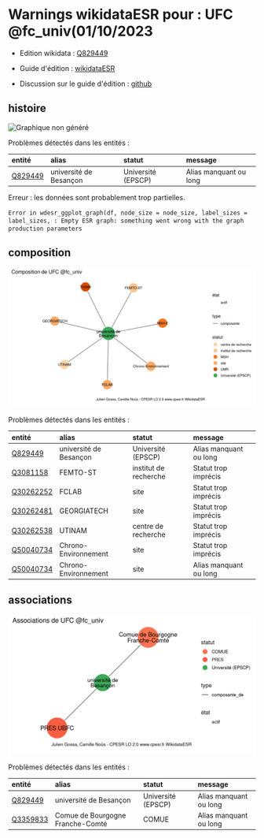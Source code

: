 Warnings wikidataESR pour : UFC @fc_univ(01/10/2023
================

- Edition wikidata : [Q829449](https://www.wikidata.org/wiki/Q829449)
- Guide d'édition : [wikidataESR](https://github.com/cpesr/wikidataESR/)

- Discussion sur le guide d'édition : [github](https://github.com/cpesr/wikidataESR/issues)



## histoire 

![Graphique non généré](Q829449-histoire.png) 

Problèmes détectés dans les entités :

|entité                                           |alias                  |statut             |message                |
|:------------------------------------------------|:----------------------|:------------------|:----------------------|
|[Q829449](https://www.wikidata.org/wiki/Q829449) |université de Besançon |Université (EPSCP) |Alias manquant ou long |

 


Erreur : les données sont probablement trop partielles.
```
Error in wdesr_ggplot_graph(df, node_size = node_size, label_sizes = label_sizes, : Empty ESR graph: something went wrong with the graph production parameters

``` 



## composition 

![Graphique non généré](Q829449-composition.png) 

Problèmes détectés dans les entités :

|entité                                               |alias                  |statut                |message                |
|:----------------------------------------------------|:----------------------|:---------------------|:----------------------|
|[Q829449](https://www.wikidata.org/wiki/Q829449)     |université de Besançon |Université (EPSCP)    |Alias manquant ou long |
|[Q3081158](https://www.wikidata.org/wiki/Q3081158)   |FEMTO-ST               |institut de recherche |Statut trop imprécis   |
|[Q30262252](https://www.wikidata.org/wiki/Q30262252) |FCLAB                  |site                  |Statut trop imprécis   |
|[Q30262481](https://www.wikidata.org/wiki/Q30262481) |GEORGIATECH            |site                  |Statut trop imprécis   |
|[Q30262538](https://www.wikidata.org/wiki/Q30262538) |UTINAM                 |centre de recherche   |Statut trop imprécis   |
|[Q50040734](https://www.wikidata.org/wiki/Q50040734) |Chrono-Environnement   |site                  |Statut trop imprécis   |
|[Q50040734](https://www.wikidata.org/wiki/Q50040734) |Chrono-Environnement   |site                  |Alias manquant ou long |

 



## associations 

![Graphique non généré](Q829449-associations.png) 

Problèmes détectés dans les entités :

|entité                                             |alias                            |statut             |message                |
|:--------------------------------------------------|:--------------------------------|:------------------|:----------------------|
|[Q829449](https://www.wikidata.org/wiki/Q829449)   |université de Besançon           |Université (EPSCP) |Alias manquant ou long |
|[Q3359833](https://www.wikidata.org/wiki/Q3359833) |Comue de Bourgogne Franche-Comté |COMUE              |Alias manquant ou long |

 

